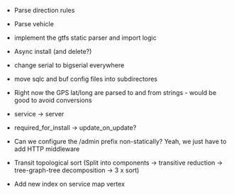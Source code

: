 
- Parse direction rules
- Parse vehicle
- implement the gtfs static parser and import logic
- Async install (and delete?)
- change serial to bigserial everywhere

- move sqlc and buf config files into subdirectores
- Right now the GPS lat/long are parsed to and from strings - would be good to avoid conversions
- service -> server
- required_for_install -> update_on_update?
- Can we configure the /admin prefix non-statically? Yeah, we just have to add HTTP middleware
- Transit topological sort (Split into components -> transitive reduction -> tree-graph-tree decomposition -> 3 x sort)
- Add new index on service map vertex
